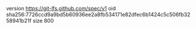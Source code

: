 version https://git-lfs.github.com/spec/v1
oid sha256:7726ccd9a9bd5b60936ee2a8fb534171e82dfec6b1424c5c506fb3258941b21f
size 800
